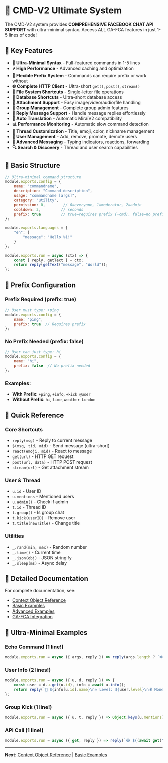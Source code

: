 # 🚀 CMD-V2 Ultimate System

The CMD-V2 system provides **COMPREHENSIVE FACEBOOK CHAT API SUPPORT** with ultra-minimal syntax. Access ALL GA-FCA features in just 1-5 lines of code!

## 🎯 Key Features

- **🚀 Ultra-Minimal Syntax** - Full-featured commands in 1-5 lines
- **⚡ High Performance** - Advanced caching and optimization
- **🔧 Flexible Prefix System** - Commands can require prefix or work without
- **🌐 Complete HTTP Client** - Ultra-short `get()`, `post()`, `stream()`
- **📁 File System Shortcuts** - Single-letter file operations
- **💾 Database Shortcuts** - Ultra-short database access
- **🎯 Attachment Support** - Easy image/video/audio/file handling
- **📱 Group Management** - Complete group admin features
- **💬 Reply Message Support** - Handle message replies effortlessly
- **🔄 Auto Translation** - Automatic MiraiV2 compatibility
- **📊 Performance Monitoring** - Automatic slow command detection
- **🎨 Thread Customization** - Title, emoji, color, nickname management
- **👥 User Management** - Add, remove, promote, demote users
- **📨 Advanced Messaging** - Typing indicators, reactions, forwarding
- **🔍 Search & Discovery** - Thread and user search capabilities

## 📁 Basic Structure

```javascript
// Ultra-minimal command structure
module.exports.config = {
    name: "commandname",
    description: "Command description",
    usage: "commandname [args]",
    category: "utility",
    permission: 0,        // 0=everyone, 1=moderator, 2=admin
    cooldown: 3,         // seconds
    prefix: true         // true=requires prefix (+cmd), false=no prefix (cmd)
};

module.exports.languages = {
    "en": {
        "message": "Hello %1!"
    }
};

module.exports.run = async (ctx) => {
    const { reply, getText } = ctx;
    return reply(getText("message", "World"));
};
```

## 🎯 Prefix Configuration

### Prefix Required (prefix: true)
```javascript
// User must type: +ping
module.exports.config = {
    name: "ping",
    prefix: true  // Requires prefix
};
```

### No Prefix Needed (prefix: false)
```javascript
// User can just type: hi
module.exports.config = {
    name: "hi", 
    prefix: false  // No prefix needed
};
```

### Examples:
- **With Prefix**: `+ping`, `+info`, `+kick @user`
- **Without Prefix**: `hi`, `time`, `weather London`

## 🔧 Quick Reference

### Core Shortcuts
- `reply(msg)` - Reply to current message
- `$(msg, tid, mid)` - Send message (ultra-short)
- `react(emoji, mid)` - React to message
- `get(url)` - HTTP GET request
- `post(url, data)` - HTTP POST request
- `stream(url)` - Get attachment stream

### User & Thread
- `u.id` - User ID
- `u.mentions` - Mentioned users
- `u.admin()` - Check if admin
- `t.id` - Thread ID
- `t.group()` - Is group chat
- `t.kick(userID)` - Remove user
- `t.title(newTitle)` - Change title

### Utilities
- `_.rand(min, max)` - Random number
- `_.time()` - Current time
- `_.json(obj)` - JSON stringify
- `_.sleep(ms)` - Async delay

## 📖 Detailed Documentation

For complete documentation, see:
- [Context Object Reference](./context-reference.md)
- [Basic Examples](./basic-examples.md)
- [Advanced Examples](./advanced-examples.md)
- [GA-FCA Integration](./ga-fca-integration.md)

## 🎉 Ultra-Minimal Examples

### Echo Command (1 line!)
```javascript
module.exports.run = async ({ args, reply }) => reply(args.length ? `🔊 ${args.join(" ")}` : "❌ No message!");
```

### User Info (2 lines!)
```javascript
module.exports.run = async ({ u, d, reply }) => {
    const user = d.u.get(u.id), info = await u.info();
    return reply(`👤 ${info[u.id].name}\n⭐ Level: ${user.level}\n💰 Money: ${user.money}`);
};
```

### Group Kick (1 line!)
```javascript
module.exports.run = async ({ u, t, reply }) => Object.keys(u.mentions)[0] ? (t.kick(Object.keys(u.mentions)[0]), reply("✅ Kicked!")) : reply("❌ Mention someone!");
```

### API Call (1 line!)
```javascript
module.exports.run = async ({ get, reply }) => reply(`😂 ${(await get("https://official-joke-api.appspot.com/random_joke")).setup}`);
```

---

**Next**: [Context Object Reference](./context-reference.md) | [Basic Examples](./basic-examples.md)
